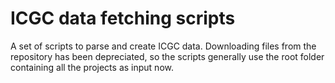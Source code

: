 # ICGC data fetching scripts #

A set of scripts to parse and create ICGC data. Downloading files from the repository has been depreciated, so the scripts generally use the root folder containing all the projects as input now.

